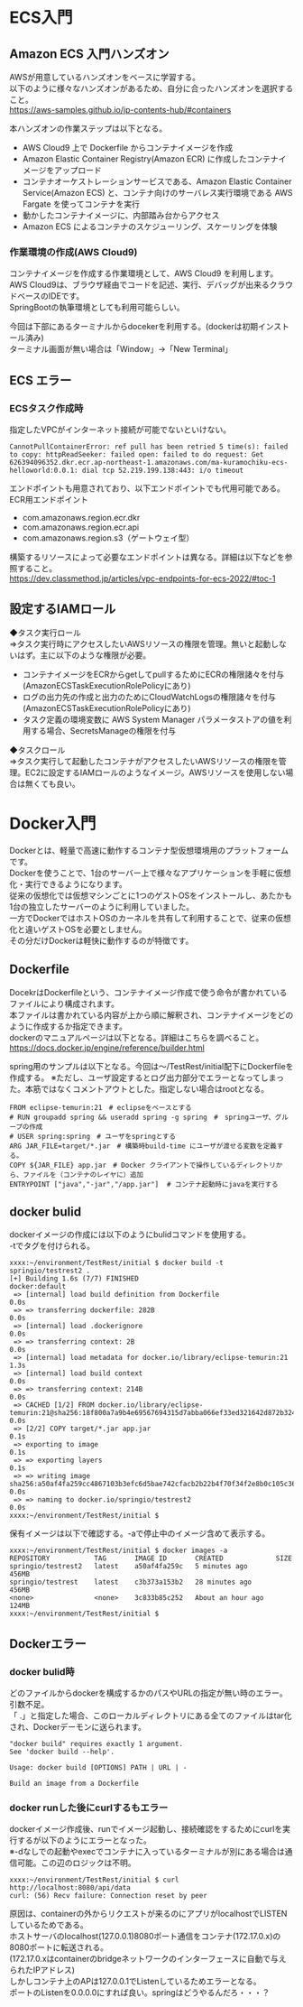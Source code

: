 # ECS入門  
## Amazon ECS 入門ハンズオン  
AWSが用意しているハンズオンをベースに学習する。  
以下のように様々なハンズオンがあるため、自分に合ったハンズオンを選択すること。  
https://aws-samples.github.io/jp-contents-hub/#containers  

本ハンズオンの作業ステップは以下となる。  
* AWS Cloud9 上で Dockerfile からコンテナイメージを作成  
* Amazon Elastic Container Registry(Amazon ECR) に作成したコンテナイメージをアップロード  
* コンテナオーケストレーションサービスである、Amazon Elastic Container Service(Amazon ECS) と、コンテナ向けのサーバレス実行環境である AWS Fargate を使ってコンテナを実行  
* 動かしたコンテナイメージに、内部踏み台からアクセス  
* Amazon ECS によるコンテナのスケジューリング、スケーリングを体験  

### 作業環境の作成(AWS Cloud9)  
コンテナイメージを作成する作業環境として、AWS Cloud9 を利用します。  
AWS Cloud9は、ブラウザ経由でコードを記述、実行、デバッグが出来るクラウドベースのIDEです。  
SpringBootの執筆環境としても利用可能らしい。  

今回は下部にあるターミナルからdocekerを利用する。(dockerは初期インストール済み)  
ターミナル画面が無い場合は「Window」→「New Terminal」   

## ECS エラー 
### ECSタスク作成時 
指定したVPCがインターネット接続が可能でないといけない。  

```
CannotPullContainerError: ref pull has been retried 5 time(s): failed to copy: httpReadSeeker: failed open: failed to do request: Get 626394096352.dkr.ecr.ap-northeast-1.amazonaws.com/ma-kuramochiku-ecs-helloworld:0.0.1: dial tcp 52.219.199.138:443: i/o timeout
```

エンドポイントも用意されており、以下エンドポイントでも代用可能である。  
ECR用エンドポイント  
* com.amazonaws.region.ecr.dkr  
* com.amazonaws.region.ecr.api
* com.amazonaws.region.s3（ゲートウェイ型）

構築するリソースによって必要なエンドポイントは異なる。詳細は以下などを参照すること。  
https://dev.classmethod.jp/articles/vpc-endpoints-for-ecs-2022/#toc-1  

## 設定するIAMロール
◆タスク実行ロール  
⇒タスク実行時にアクセスしたいAWSリソースの権限を管理。無いと起動しないはず。主に以下のような権限が必要。  
* コンテナイメージをECRからgetしてpullするためにECRの権限諸々を付与(AmazonECSTaskExecutionRolePolicyにあり)  
* ログの出力先の作成と出力のためにCloudWatchLogsの権限諸々を付与(AmazonECSTaskExecutionRolePolicyにあり)  
* タスク定義の環境変数に AWS System Manager パラメータストアの値を利用する場合、SecretsManageの権限を付与  

◆タスクロール  
⇒タスク実行して起動したコンテナがアクセスしたいAWSリソースの権限を管理。EC2に設定するIAMロールのようなイメージ。AWSリソースを使用しない場合は無くても良い。  

# Docker入門  
Dockerとは、軽量で高速に動作するコンテナ型仮想環境用のプラットフォームです。  
Dockerを使うことで、1台のサーバー上で様々なアプリケーションを手軽に仮想化・実行できるようになります。  
従来の仮想化では仮想マシンごとに1つのゲストOSをインストールし、あたかも1台の独立したサーバーのように利用していました。  
一方でDockerではホストOSのカーネルを共有して利用することで、従来の仮想化と違いゲストOSを必要としません。  
その分だけDockerは軽快に動作するのが特徴です。  

## Dockerfile
DocekrはDockerfileという、コンテナイメージ作成で使う命令が書かれているファイルにより構成されます。  
本ファイルは書かれている内容が上から順に解釈され、コンテナイメージをどのように作成するか指定できます。  
dockerのマニュアルページは以下となる。詳細はこちらを調べること。  
https://docs.docker.jp/engine/reference/builder.html  

spring用のサンプルは以下となる。今回は～/TestRest/initial配下にDockerfileを作成する。
※ただし、ユーザ設定するとログ出力部分でエラーとなってしまった。本筋ではなくコメントアウトとした。指定しない場合はrootとなる。  
```
FROM eclipse-temurin:21　# eclipseをベースとする
# RUN groupadd spring && useradd spring -g spring　#　springユーザ、グループの作成
# USER spring:spring　# ユーザをspringとする
ARG JAR_FILE=target/*.jar　# 構築時build-time にユーザが渡せる変数を定義する。
COPY ${JAR_FILE} app.jar　# Docker クライアントで操作しているディレクトリから、ファイルを（コンテナのレイヤに）追加
ENTRYPOINT ["java","-jar","/app.jar"]  # コンテナ起動時にjavaを実行する
```

## docker bulid
dockerイメージの作成には以下のようにbulidコマンドを使用する。  
-tでタグを付けられる。  

```
xxxx:~/environment/TestRest/initial $ docker build -t springio/testrest2 .
[+] Building 1.6s (7/7) FINISHED                                                                                          docker:default
 => [internal] load build definition from Dockerfile                                                                                0.0s
 => => transferring dockerfile: 282B                                                                                                0.0s
 => [internal] load .dockerignore                                                                                                   0.0s
 => => transferring context: 2B                                                                                                     0.0s
 => [internal] load metadata for docker.io/library/eclipse-temurin:21                                                               1.3s
 => [internal] load build context                                                                                                   0.0s
 => => transferring context: 214B                                                                                                   0.0s
 => CACHED [1/2] FROM docker.io/library/eclipse-temurin:21@sha256:18f800a7a9b4e69567694315d7abba066ef33ed321642d872b324f171864e85e  0.0s
 => [2/2] COPY target/*.jar app.jar                                                                                                 0.1s
 => exporting to image                                                                                                              0.1s
 => => exporting layers                                                                                                             0.1s
 => => writing image sha256:a50af4fa259cc4867103b3efc6d5bae742cfacb2b22b4f70f34f2e8b0c105c36                                        0.0s
 => => naming to docker.io/springio/testrest2                                                                                       0.0s
xxxx:~/environment/TestRest/initial $ 
```

保有イメージは以下で確認する。-aで停止中のイメージ含めて表示する。  
```
xxxx:~/environment/TestRest/initial $ docker images -a
REPOSITORY           TAG       IMAGE ID       CREATED             SIZE
springio/testrest2   latest    a50af4fa259c   5 minutes ago       456MB
springio/testrest    latest    c3b373a153b2   28 minutes ago      456MB
<none>               <none>    3c833b85c252   About an hour ago   124MB
xxxx:~/environment/TestRest/initial $ 
```

## Dockerエラー 
### docker bulid時 
どのファイルからdockerを構成するかのパスやURLの指定が無い時のエラー。引数不足。  
「 .」と指定した場合、このローカルディレクトリにある全てのファイルはtar化され、Dockerデーモンに送られます。  

``` 
"docker build" requires exactly 1 argument. 
See 'docker build --help'.

Usage: docker build [OPTIONS] PATH | URL | -  

Build an image from a Dockerfile 
```

### docker runした後にcurlするもエラー
dockerイメージ作成後、runでイメージ起動し、接続確認をするためにcurlを実行するが以下のようにエラーとなった。  
※-dなしでの起動やexecでコンテナに入っているターミナルが別にある場合は通信可能。この辺のロジックは不明。
```
xxxx:~/environment/TestRest/initial $ curl  http://localhost:8080/api/data
curl: (56) Recv failure: Connection reset by peer
```
原因は、containerの外からリクエストが来るのにアプリがlocalhostでLISTENしているためである。  
ホストサーバのlocalhost(127.0.0.1)8080ポート通信をコンテナ(172.17.0.x)の8080ポートに転送される。  
(172.17.0.xはcontainerのbridgeネットワークのインターフェースに自動で与えられたIPアドレス)  
しかしコンテナ上のAPは127.0.0.1でListenしているためエラーとなる。  
ポートのListenを0.0.0.0にすれば良い。springはどうやるんだろ・・・？  
